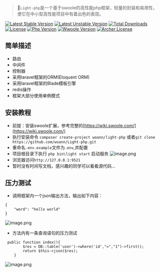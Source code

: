 > 🚀`Light-php`是一个基于swoole的高性能php框架，轻量的封装和易用性，使它在中小型高性能项目中有着出色的表现。

[![Latest Stable Version](https://poser.pugx.org/woann/Light-php/v/stable.svg)](https://woann.cn)
[![Latest Unstable Version](https://poser.pugx.org/woann/Light-php/v/unstable.svg)](https://woann.cn)
[![Total Downloads](https://poser.pugx.org/woann/Light-php/downloads.svg)](https://woann.cn)
[![License](https://poser.pugx.org/woann/Light-php/license.svg)](https://github.com/woann/Light-php/blob/master/LICENSE)
[![Php Version](https://img.shields.io/badge/php-%3E=7.2-brightgreen.svg?maxAge=2592000)](https://secure.php.net/)
[![Wwoole Version](https://img.shields.io/badge/swoole-%3E=4.2.9-brightgreen.svg?maxAge=2592000)](https://laravel.com/)
[![Archer License](https://img.shields.io/hexpm/l/plug.svg?maxAge=2592000)](https://github.com/fdreamsu/SwArcher/blob/master/LICENSE)

## 简单描述
* 路由
* 中间件
* 控制器
* 采用laravel框架的ORM(Eloquent ORM)
* 采用laravel框架的Blade模板引擎
* redis操作
* 框架大部分使用单例模式
## 安装教程
* 前提：安装swoole扩展，参考完整的[https://wiki.swoole.com/](https://wiki.swoole.com/)
* 执行安装命令 `composer create-project woann/light-php` 或者`git clone https://github.com/woann/Light-php.git` 
* 重命名`.env.example`文件为`.env`,并配置
* 项目根目录下执行 `php bin\light start` 启动服务
![image.png](https://upload-images.jianshu.io/upload_images/9160823-d5a075e73fd5faeb.png?imageMogr2/auto-orient/strip%7CimageView2/2/w/1240)
* 浏览器访问`http://127.0.0.1:9521`
* 暂时没有时间写文档，感兴趣的同学可以看看源代码...

## 压力测试
* 调用框架内一个json输出方法，输出如下内容：
```
{
    "word": "hello world"
}
```
![image.png](https://upload-images.jianshu.io/upload_images/9160823-3ab2b3c662fb7ba6.png?imageMogr2/auto-orient/strip%7CimageView2/2/w/1240)

* 方法内有一条查询语句的压力测试
```
 public function index(){
        $res = DB::table('user')->where('id',"=","1")->first();
        return $this->json($res);
    }
```
![image.png](https://upload-images.jianshu.io/upload_images/9160823-d79e85afedbcab85.png?imageMogr2/auto-orient/strip%7CimageView2/2/w/1240)
